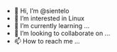 - 👋 Hi, I’m @sientelo
- 👀 I’m interested in Linux
- 🌱 I’m currently learning ...
- 💞️ I’m looking to collaborate on ...
- 📫 How to reach me ...

<!---
sientelo/sientelo is a ✨ special ✨ repository because its `README.md` (this file) appears on your GitHub profile.
You can click the Preview link to take a look at your changes.
--->

